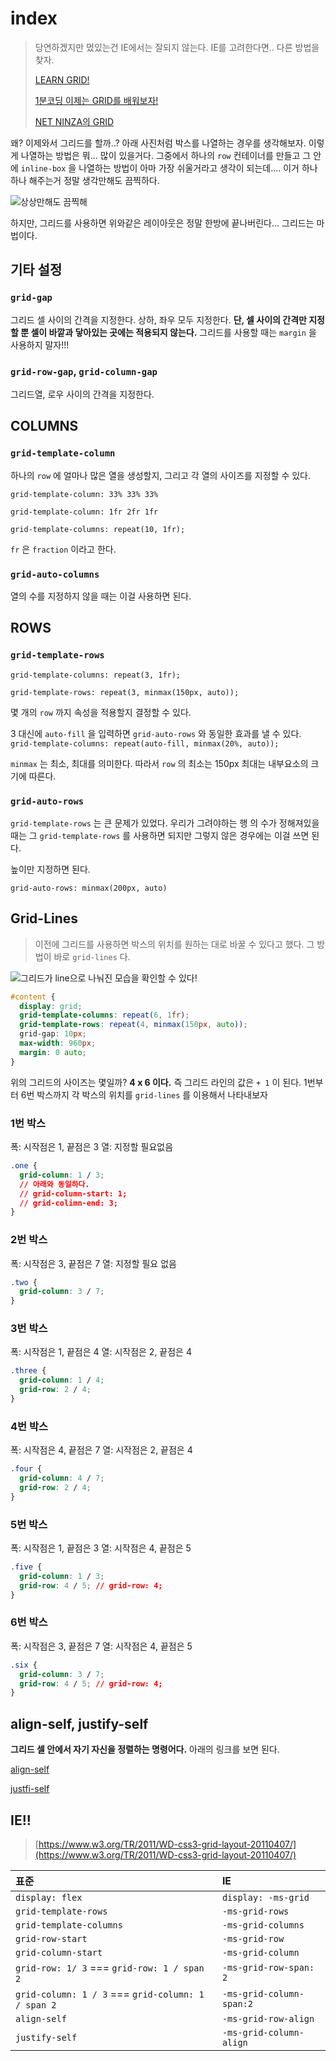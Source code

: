 # index

> 당연하겠지만 멌있는건 IE에서는 잘되지 않는다. IE를 고려한다면.. 다른 방법을 찾자.
>
> [LEARN GRID!](https://learncssgrid.com/)
>
> [1분코딩 이제는 GRID를 배워보자!](https://studiomeal.com/archives/533)
>
> [NET NINZA의 GRID](https://www.youtube.com/watch?v=J5GWyiWU2H8&list=PL4cUxeGkcC9itC4TxYMzFCfveyutyPOCY&index=4&ab_channel=TheNetNinja)

왜? 이제와서 그리드를 할까..? 아래 사진처럼 박스를 나열하는 경우를 생각해보자. 이렇게 나열하는 방법은 뭐... 많이 있을거다. 그중에서 하나의 `row` 컨테이너를 만들고 그 안에 `inline-box` 을 나열하는 방법이 아마 가장 쉬울거라고 생각이 되는데.... 이거 하나하나 해주는거 정말 생각만해도 끔찍하다.

![&#xC0C1;&#xC0C1;&#xB9CC;&#xD574;&#xB3C4; &#xB054;&#xCC0D;&#xD574;](../../.gitbook/assets/2021-07-31-3.46.00.png)

하지만, 그리드를 사용하면 위와같은 레이아웃은 정말 한방에 끝나버린다... 그리드는 마법이다.

## 기타 설정

### `grid-gap`

그리드 셀 사이의 간격을 지정한다. 상하, 좌우 모두 지정한다. **단, 셀 사이의 간격만 지정할 뿐 셀이 바깥과 닿아있는 곳에는 적용되지 않는다.** 그리드를 사용할 때는 `margin` 을 사용하지 말자!!!

### `grid-row-gap`, `grid-column-gap`

그리드열, 로우 사이의 간격을 지정한다.

## COLUMNS

### `grid-template-column`

하나의 `row` 에 얼마나 많은 열을 생성할지, 그리고 각 열의 사이즈를 지정할 수 있다.

`grid-template-column: 33% 33% 33%`

`grid-template-column: 1fr 2fr 1fr`

`grid-template-columns: repeat(10, 1fr);`

`fr` 은 `fraction` 이라고 한다.

### `grid-auto-columns`

열의 수를 지정하지 않을 때는 이걸 사용하면 된다.

## ROWS

### `grid-template-rows`

`grid-template-columns: repeat(3, 1fr);`

`grid-template-rows: repeat(3, minmax(150px, auto));`

몇 개의 `row` 까지 속성을 적용할지 결정할 수 있다.

3 대신에 `auto-fill` 을 입력하면 `grid-auto-rows` 와 동일한 효과를 낼 수 있다. `grid-template-columns: repeat(auto-fill, minmax(20%, auto));`

`minmax` 는 최소, 최대를 의미한다. 따라서 `row` 의 최소는 150px 최대는 내부요소의 크기에 따른다.

### `grid-auto-rows`

`grid-template-rows` 는 큰 문제가 있었다. 우리가 그려야하는 행 의 수가 정해져있을 때는 그 `grid-template-rows` 를 사용하면 되지만 그렇지 않은 경우에는 이걸 쓰면 된다.

높이만 지정하면 된다.

`grid-auto-rows: minmax(200px, auto)`

## Grid-Lines

> 이전에 그리드를 사용하면 박스의 위치를 원하는 대로 바꿀 수 있다고 했다. 그 방법이 바로 `grid-lines` 다.

![&#xADF8;&#xB9AC;&#xB4DC;&#xAC00; line&#xC73C;&#xB85C; &#xB098;&#xB220;&#xC9C4; &#xBAA8;&#xC2B5;&#xC744; &#xD655;&#xC778;&#xD560; &#xC218; &#xC788;&#xB2E4;!](../../.gitbook/assets/2021-07-31-4.59.49.png)

```css
#content {
  display: grid;
  grid-template-columns: repeat(6, 1fr);
  grid-template-rows: repeat(4, minmax(150px, auto));
  grid-gap: 10px;
  max-width: 960px;
  margin: 0 auto;
}
```

위의 그리드의 사이즈는 몇일까? **4 x 6 이다.** 즉 그리드 라인의 값은 `+ 1` 이 된다. 1번부터 6번 박스까지 각 박스의 위치를 `grid-lines` 를 이용해서 나타내보자

### 1번 박스

폭: 시작점은 1, 끝점은 3 열: 지정할 필요없음

```css
.one {
  grid-column: 1 / 3;
  // 아래와 동일하다.
  // grid-column-start: 1;
  // grid-colimn-end: 3;
}
```

### 2번 박스

폭: 시작점은 3, 끝점은 7 열: 지정할 필요 없음

```css
.two {
  grid-column: 3 / 7;
}
```

### 3번 박스

폭: 시작점은 1, 끝점은 4 열: 시작점은 2, 끝점은 4

```css
.three {
  grid-column: 1 / 4;
  grid-row: 2 / 4;
}
```

### 4번 박스

폭: 시작점은 4, 끝점은 7 열: 시작점은 2, 끝점은 4

```css
.four {
  grid-column: 4 / 7;
  grid-row: 2 / 4;
}
```

### 5번 박스

폭: 시작점은 1, 끝점은 3 열: 시작점은 4, 끝점은 5

```css
.five {
  grid-column: 1 / 3;
  grid-row: 4 / 5; // grid-row: 4;
}
```

### 6번 박스

폭: 시작점은 3, 끝점은 7 열: 시작점은 4, 끝점은 5

```css
.six {
  grid-column: 3 / 7;
  grid-row: 4 / 5; // grid-row: 4;
}
```

## align-self, justify-self

**그리드 셀 안에서 자기 자신을 정렬하는 명령어다.** 아래의 링크를 보면 된다.

[align-self](https://developer.mozilla.org/en-US/docs/Web/CSS/align-self)

[justfi-self](https://developer.mozilla.org/en-US/docs/Web/CSS/justify-self)

## IE!!

> [https://www.w3.org/TR/2011/WD-css3-grid-layout-20110407/](https://www.w3.org/TR/2011/WD-css3-grid-layout-20110407/)

| 표준 | IE |
| :--- | :--- |
| `display: flex` | `display: -ms-grid` |
| `grid-template-rows` | `-ms-grid-rows` |
| `grid-template-columns` | `-ms-grid-columns` |
| `grid-row-start` | `-ms-grid-row` |
| `grid-column-start` | `-ms-grid-column` |
| `grid-row: 1/ 3` === `grid-row: 1 / span 2` | `-ms-grid-row-span: 2` |
| `grid-column: 1 / 3` === `grid-column: 1 / span 2` | `-ms-grid-column-span:2` |
| `align-self` | `-ms-grid-row-align` |
| `justify-self` | `-ms-grid-column-align` |



